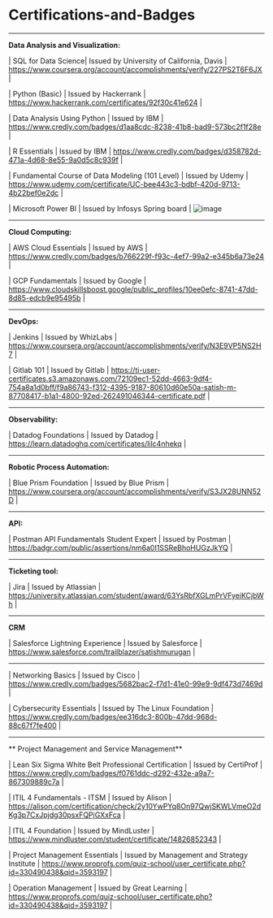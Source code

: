 # Certifications-and-Badges
---------------------------------------------------------------------------
**Data Analysis and Visualization:**

| SQL for Data Science| Issued by University of California, Davis |
https://www.coursera.org/account/accomplishments/verify/227PS2T6F6JX |

| Python (Basic) | Issued by Hackerrank |
https://www.hackerrank.com/certificates/92f30c41e624 |

| Data Analysis Using Python | Issued by IBM |
https://www.credly.com/badges/d1aa8cdc-8238-41b8-bad9-573bc2f1f28e |

| R Essentials | Issued by IBM |
https://www.credly.com/badges/d358782d-471a-4d68-8e55-9a0d5c8c939f |

| Fundamental Course of Data Modeling (101 Level) | Issued by Udemy | 
https://www.udemy.com/certificate/UC-bee443c3-bdbf-420d-9713-4b22bef0e2dc |

| Microsoft Power BI | Issued by Infosys Spring board |
![image](https://github.com/satizjaey/Certifications-and-Badges/assets/156132395/82f60027-7a1e-47b6-bc33-fb9f0f589b78)


---------------------------------------------------------------------------

**Cloud Computing:**

| AWS Cloud Essentials | Issued by AWS |
https://www.credly.com/badges/b766229f-f93c-4ef7-99a2-e345b6a73e24 |

| GCP Fundamentals | Issued by Google |
https://www.cloudskillsboost.google/public_profiles/10ee0efc-8741-47dd-8d85-edcb9e95495b |

---------------------------------------------------------------------------

**DevOps:**

| Jenkins | Issued by WhizLabs | 
https://www.coursera.org/account/accomplishments/verify/N3E9VP5NS2H7 |


| Gitlab 101 | Issued by Gitlab | 
https://ti-user-certificates.s3.amazonaws.com/72109ec1-52dd-4663-9df4-754a8a1d0bff/f9a86743-f312-4395-9187-80610d60e50a-satish-m-87708417-b1a1-4800-92ed-262491046344-certificate.pdf |


---------------------------------------------------------------------------

**Observability:**

| Datadog Foundations | Issued by Datadog | 
https://learn.datadoghq.com/certificates/lilc4nhekq |

---------------------------------------------------------------------------

**Robotic Process Automation:**

| Blue Prism Foundation | Issued by Blue Prism | 
https://www.coursera.org/account/accomplishments/verify/S3JX28UNN52D |

---------------------------------------------------------------------------

**API:**

| Postman API Fundamentals Student Expert | Issued by Postman | 
https://badgr.com/public/assertions/nm6a0I1SSReBhoHUGzJkYQ |

---------------------------------------------------------------------------

**Ticketing tool:**

| Jira | Issued by Atlassian | 
https://university.atlassian.com/student/award/63YsRbfXGLmPrVFyeiKCjbWh |

---------------------------------------------------------------------------

**CRM**

| Salesforce Lightning Experience  | Issued by Salesforce | 
https://www.salesforce.com/trailblazer/satishmurugan |

---------------------------------------------------------------------------

| Networking Basics | Issued by Cisco | 
https://www.credly.com/badges/5682bac2-f7d1-41e0-99e9-9df473d7469d |

| Cybersecurity Essentials  | Issued by The Linux Foundation | 
https://www.credly.com/badges/ee316dc3-800b-47dd-968d-88c67f7fe400 |

---------------------------------------------------------------------------
** Project Management and Service Management**

| Lean Six Sigma White Belt Professional Certification | Issued by CertiProf | 
https://www.credly.com/badges/f0761ddc-d292-432e-a9a7-867309889c7a |

| ITIL 4 Fundamentals - ITSM  | Issued by Alison | 
https://alison.com/certification/check/2y10YwPYq8On97QwjSKWLVmeO2dKg3p7CxJpjdg30psxFQPjGXxFca |

| ITIL 4 Foundation | Issued by MindLuster | 
https://www.mindluster.com/student/certificate/14826852343 |

| Project Management Essentials  | Issued by Management and Strategy Institute | 
https://www.proprofs.com/quiz-school/user_certificate.php?id=330490438&qid=3593197 |

| Operation Management | Issued by Great Learning | 
https://www.proprofs.com/quiz-school/user_certificate.php?id=330490438&qid=3593197 |
